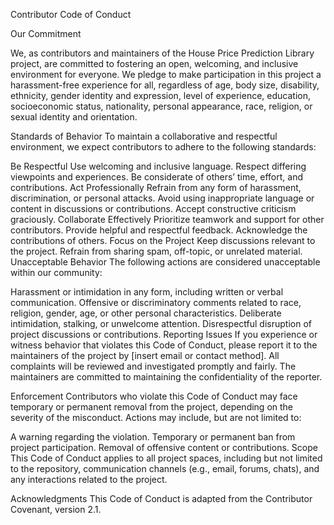 Contributor Code of Conduct

Our Commitment

We, as contributors and maintainers of the House Price Prediction Library project, are committed to fostering an open, welcoming, and inclusive environment for everyone. We pledge to make participation in this project a harassment-free experience for all, regardless of age, body size, disability, ethnicity, gender identity and expression, level of experience, education, socioeconomic status, nationality, personal appearance, race, religion, or sexual identity and orientation.

Standards of Behavior
To maintain a collaborative and respectful environment, we expect contributors to adhere to the following standards:

Be Respectful
Use welcoming and inclusive language.
Respect differing viewpoints and experiences.
Be considerate of others’ time, effort, and contributions.
Act Professionally
Refrain from any form of harassment, discrimination, or personal attacks.
Avoid using inappropriate language or content in discussions or contributions.
Accept constructive criticism graciously.
Collaborate Effectively
Prioritize teamwork and support for other contributors.
Provide helpful and respectful feedback.
Acknowledge the contributions of others.
Focus on the Project
Keep discussions relevant to the project.
Refrain from sharing spam, off-topic, or unrelated material.
Unacceptable Behavior
The following actions are considered unacceptable within our community:

Harassment or intimidation in any form, including written or verbal communication.
Offensive or discriminatory comments related to race, religion, gender, age, or other personal characteristics.
Deliberate intimidation, stalking, or unwelcome attention.
Disrespectful disruption of project discussions or contributions.
Reporting Issues
If you experience or witness behavior that violates this Code of Conduct, please report it to the maintainers of the project by [insert email or contact method]. All complaints will be reviewed and investigated promptly and fairly. The maintainers are committed to maintaining the confidentiality of the reporter.

Enforcement
Contributors who violate this Code of Conduct may face temporary or permanent removal from the project, depending on the severity of the misconduct. Actions may include, but are not limited to:

A warning regarding the violation.
Temporary or permanent ban from project participation.
Removal of offensive content or contributions.
Scope
This Code of Conduct applies to all project spaces, including but not limited to the repository, communication channels (e.g., email, forums, chats), and any interactions related to the project.

Acknowledgments
This Code of Conduct is adapted from the Contributor Covenant, version 2.1.